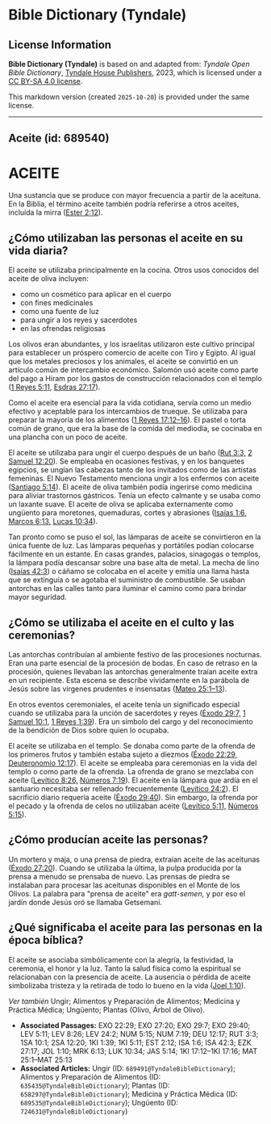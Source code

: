 # Bible Dictionary (Tyndale)

## License Information

**Bible Dictionary (Tyndale)** is based on and adapted from: _Tyndale Open Bible Dictionary_, [Tyndale House Publishers](https://tyndaleopenresources.com/), 2023, which is licensed under a [CC BY-SA 4.0 license](https://creativecommons.org/licenses/by-sa/4.0/legalcode.en).

This markdown version (created `2025-10-20`) is provided under the same license.



--------------------------------

## Aceite (id: 689540)

ACEITE
======

Una sustancia que se produce con mayor frecuencia a partir de la aceituna. En la Biblia, el término aceite también podría referirse a otros aceites, incluida la mirra ([Ester 2:12](https://ref.ly/Esth2:12)).

¿Cómo utilizaban las personas el aceite en su vida diaria?
----------------------------------------------------------

El aceite se utilizaba principalmente en la cocina. Otros usos conocidos del aceite de oliva incluyen:

* como un cosmético para aplicar en el cuerpo
* con fines medicinales
* como una fuente de luz
* para ungir a los reyes y sacerdotes
* en las ofrendas religiosas

Los olivos eran abundantes, y los israelitas utilizaron este cultivo principal para establecer un próspero comercio de aceite con Tiro y Egipto. Al igual que los metales preciosos y los animales, el aceite se convirtió en un artículo común de intercambio económico. Salomón usó aceite como parte del pago a Hiram por los gastos de construcción relacionados con el templo ([1 Reyes 5:11,](https://ref.ly/1Kgs5:11) [Esdras 27:17](https://ref.ly/Ezek27:17)).

Como el aceite era esencial para la vida cotidiana, servía como un medio efectivo y aceptable para los intercambios de trueque. Se utilizaba para preparar la mayoría de los alimentos ([1 Reyes 17:12–16](https://ref.ly/1Kgs17:12-1Kgs17:16)). El pastel o torta común de grano, que era la base de la comida del mediodía, se cocinaba en una plancha con un poco de aceite.

El aceite se utilizaba para ungir el cuerpo después de un baño ([Rut 3:3,](https://ref.ly/Ruth3:3) [2 Samuel 12:20](https://ref.ly/2Sam12:20)). Se empleaba en ocasiones festivas, y en los banquetes egipcios, se ungían las cabezas tanto de los invitados como de las artistas femeninas. El Nuevo Testamento menciona ungir a los enfermos con aceite ([Santiago 5:14](https://ref.ly/Jas5:14)). El aceite de oliva también podía ingerirse como medicina para aliviar trastornos gástricos. Tenía un efecto calmante y se usaba como un laxante suave. El aceite de oliva se aplicaba externamente como ungüento para moretones, quemaduras, cortes y abrasiones ([Isaías 1:6,](https://ref.ly/Isa1:6) [Marcos 6:13,](https://ref.ly/Mark6:13) [Lucas 10:34](https://ref.ly/Luke10:34)).

Tan pronto como se puso el sol, las lámparas de aceite se convirtieron en la única fuente de luz. Las lámparas pequeñas y portátiles podían colocarse fácilmente en un estante. En casas grandes, palacios, sinagogas o templos, la lámpara podía descansar sobre una base alta de metal. La mecha de lino ([Isaías 42:3](https://ref.ly/Isa42:3)) o cáñamo se colocaba en el aceite y emitía una llama hasta que se extinguía o se agotaba el suministro de combustible. Se usaban antorchas en las calles tanto para iluminar el camino como para brindar mayor seguridad.

¿Cómo se utilizaba el aceite en el culto y las ceremonias?
----------------------------------------------------------

Las antorchas contribuían al ambiente festivo de las procesiones nocturnas. Eran una parte esencial de la procesión de bodas. En caso de retraso en la procesión, quienes llevaban las antorchas generalmente traían aceite extra en un recipiente. Esta escena se describe vívidamente en la parábola de Jesús sobre las vírgenes prudentes e insensatas ([Mateo 25:1–13](https://ref.ly/Matt25:1-Matt25:13)).

En otros eventos ceremoniales, el aceite tenía un significado especial cuando se utilizaba para la unción de sacerdotes y reyes ([Éxodo 29:7,](https://ref.ly/Exod29:7) [1 Samuel 10:1,](https://ref.ly/1Sam10:1) [1 Reyes 1:39](https://ref.ly/1Kgs1:39)). Era un símbolo del cargo y del reconocimiento de la bendición de Dios sobre quien lo ocupaba.

El aceite se utilizaba en el templo. Se donaba como parte de la ofrenda de los primeros frutos y también estaba sujeto a diezmos ([Éxodo 22:29,](https://ref.ly/Exod22:29) [Deuteronomio 12:17](https://ref.ly/Deut12:17)). El aceite se empleaba para ceremonias en la vida del templo o como parte de la ofrenda. La ofrenda de grano se mezclaba con aceite ([Levítico 8:26,](https://ref.ly/Lev8:26) [Números 7:19](https://ref.ly/Num7:19)). El aceite en la lámpara que ardía en el santuario necesitaba ser rellenado frecuentemente ([Levítico 24:2](https://ref.ly/Lev24:2)). El sacrificio diario requería aceite ([Éxodo 29:40](https://ref.ly/Exod29:40)). Sin embargo, la ofrenda por el pecado y la ofrenda de celos no utilizaban aceite ([Levítico 5:11,](https://ref.ly/Lev5:11) [Números 5:15](https://ref.ly/Num5:15)).

¿Cómo producían aceite las personas?
------------------------------------

Un mortero y maja, o una prensa de piedra, extraían aceite de las aceitunas ([Éxodo 27:20](https://ref.ly/Exod27:20)). Cuando se utilizaba la última, la pulpa producida por la prensa a menudo se prensaba de nuevo. Las prensas de piedra se instalaban para procesar las aceitunas disponibles en el Monte de los Olivos. La palabra para "prensa de aceite" era *gatt\-semen,* y por eso el jardín donde Jesús oró se llamaba Getsemaní.

¿Qué significaba el aceite para las personas en la época bíblica?
-----------------------------------------------------------------

El aceite se asociaba simbólicamente con la alegría, la festividad, la ceremonia, el honor y la luz. Tanto la salud física como la espiritual se relacionaban con la presencia de aceite. La ausencia o pérdida de aceite simbolizaba tristeza y la retirada de todo lo bueno en la vida ([Joel 1:10](https://ref.ly/Joel1:10)).

*Ver también* Ungir; Alimentos y Preparación de Alimentos; Medicina y Práctica Médica; Ungüento; Plantas (Olivo, Árbol de Olivo).

* **Associated Passages:** EXO 22:29; EXO 27:20; EXO 29:7; EXO 29:40; LEV 5:11; LEV 8:26; LEV 24:2; NUM 5:15; NUM 7:19; DEU 12:17; RUT 3:3; 1SA 10:1; 2SA 12:20; 1KI 1:39; 1KI 5:11; EST 2:12; ISA 1:6; ISA 42:3; EZK 27:17; JOL 1:10; MRK 6:13; LUK 10:34; JAS 5:14; 1KI 17:12–1KI 17:16; MAT 25:1–MAT 25:13
* **Associated Articles:** Ungir (ID: `689491@TyndaleBibleDictionary`); Alimentos y Preparación de Alimentos (ID: `635435@TyndaleBibleDictionary`); Plantas (ID: `658297@TyndaleBibleDictionary`); Medicina y Práctica Médica (ID: `689535@TyndaleBibleDictionary`); Ungüento (ID: `724631@TyndaleBibleDictionary`)

